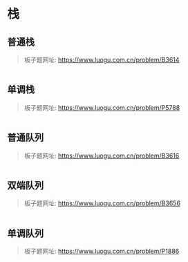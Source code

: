 # 栈

## 普通栈

> 板子题网址: https://www.luogu.com.cn/problem/B3614

```cpp

```

## 单调栈

> 板子题网址: https://www.luogu.com.cn/problem/P5788

```cpp

```

## 普通队列

> 板子题网址: https://www.luogu.com.cn/problem/B3616

```cpp

```

## 双端队列

> 板子题网址: https://www.luogu.com.cn/problem/B3656

```cpp

```

## 单调队列

> 板子题网址: https://www.luogu.com.cn/problem/P1886

```cpp

```
